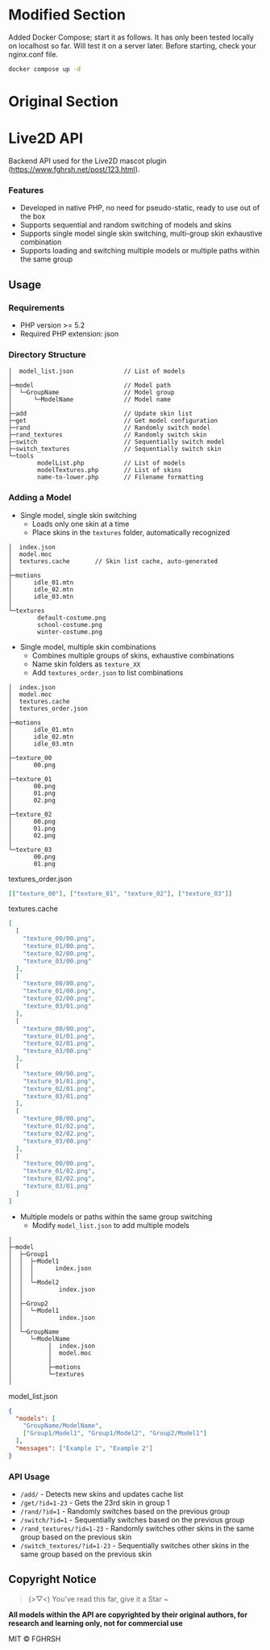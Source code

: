 # Modified Section

Added Docker Compose; start it as follows. It has only been tested locally on localhost so far. Will test it on a server later. Before starting, check your nginx.conf file.

```bash
docker compose up -d
```

# Original Section

# Live2D API

Backend API used for the Live2D mascot plugin (https://www.fghrsh.net/post/123.html).

### Features

- Developed in native PHP, no need for pseudo-static, ready to use out of the box
- Supports sequential and random switching of models and skins
- Supports single model single skin switching, multi-group skin exhaustive combination
- Supports loading and switching multiple models or multiple paths within the same group

## Usage

### Requirements

- PHP version >= 5.2
- Required PHP extension: json

### Directory Structure

```shell
│  model_list.json              // List of models
│
├─model                         // Model path
│  └─GroupName                  // Model group
│      └─ModelName              // Model name
│
├─add                           // Update skin list
├─get                           // Get model configuration
├─rand                          // Randomly switch model
├─rand_textures                 // Randomly switch skin
├─switch                        // Sequentially switch model
├─switch_textures               // Sequentially switch skin
└─tools
        modelList.php           // List of models
        modelTextures.php       // List of skins
        name-to-lower.php       // Filename formatting
```

### Adding a Model

- Single model, single skin switching
  - Loads only one skin at a time
  - Place skins in the `textures` folder, automatically recognized

```shell
│  index.json
│  model.moc
│  textures.cache       // Skin list cache, auto-generated
│
├─motions
│      idle_01.mtn
│      idle_02.mtn
│      idle_03.mtn
│
└─textures
        default-costume.png
        school-costume.png
        winter-costume.png
```

- Single model, multiple skin combinations
  - Combines multiple groups of skins, exhaustive combinations
  - Name skin folders as `texture_XX`
  - Add `textures_order.json` to list combinations

```shell
│  index.json
│  model.moc
│  textures.cache
│  textures_order.json
│
├─motions
│      idle_01.mtn
│      idle_02.mtn
│      idle_03.mtn
│
├─texture_00
│      00.png
│
├─texture_01
│      00.png
│      01.png
│      02.png
│
├─texture_02
│      00.png
│      01.png
│      02.png
│
└─texture_03
       00.png
       01.png
```

textures_order.json

```json
[["texture_00"], ["texture_01", "texture_02"], ["texture_03"]]
```

textures.cache

```json
[
  [
    "texture_00/00.png",
    "texture_01/00.png",
    "texture_02/00.png",
    "texture_03/00.png"
  ],
  [
    "texture_00/00.png",
    "texture_01/00.png",
    "texture_02/00.png",
    "texture_03/01.png"
  ],
  [
    "texture_00/00.png",
    "texture_01/01.png",
    "texture_02/01.png",
    "texture_03/00.png"
  ],
  [
    "texture_00/00.png",
    "texture_01/01.png",
    "texture_02/01.png",
    "texture_03/01.png"
  ],
  [
    "texture_00/00.png",
    "texture_01/02.png",
    "texture_02/02.png",
    "texture_03/00.png"
  ],
  [
    "texture_00/00.png",
    "texture_01/02.png",
    "texture_02/02.png",
    "texture_03/01.png"
  ]
]
```

- Multiple models or paths within the same group switching
  - Modify `model_list.json` to add multiple models

```shell
│
├─model
│  ├─Group1
│  │  ├─Model1
│  │  │      index.json
│  │  │
│  │  └─Model2
│  │          index.json
│  │
│  ├─Group2
│  │  └─Model1
│  │          index.json
│  │
│  └─GroupName
│     └─ModelName
│          │  index.json
│          │  model.moc
│          │
│          ├─motions
│          └─textures
│
```

model_list.json

```json
{
  "models": [
    "GroupName/ModelName",
    ["Group1/Model1", "Group1/Model2", "Group2/Model1"]
  ],
  "messages": ["Example 1", "Example 2"]
}
```

### API Usage

- `/add/` - Detects new skins and updates cache list
- `/get/?id=1-23` - Gets the 23rd skin in group 1
- `/rand/?id=1` - Randomly switches based on the previous group
- `/switch/?id=1` - Sequentially switches based on the previous group
- `/rand_textures/?id=1-23` - Randomly switches other skins in the same group based on the previous skin
- `/switch_textures/?id=1-23` - Sequentially switches other skins in the same group based on the previous skin

## Copyright Notice

> (>▽<) You've read this far, give it a Star ~

**All models within the API are copyrighted by their original authors, for research and learning only, not for commercial use**

MIT © FGHRSH
